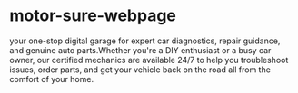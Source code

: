 # motor-sure-webpage
your one-stop digital garage for expert car diagnostics, repair guidance, and genuine auto parts.Whether you're a DIY enthusiast or a busy car owner, our certified mechanics are available 24/7 to help you troubleshoot issues, order parts, and get your vehicle back on the road all from the comfort of your home.
